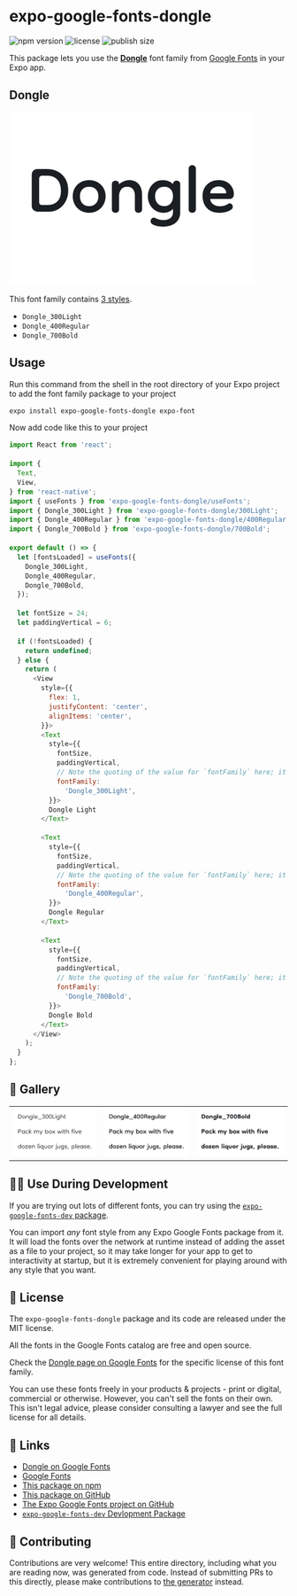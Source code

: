 # expo-google-fonts-dongle

![npm version](https://flat.badgen.net/npm/v/expo-google-fonts-dongle)
![license](https://flat.badgen.net/github/license/expo/google-fonts)
![publish size](https://flat.badgen.net/packagephobia/install/expo-google-fonts-dongle)

This package lets you use the [**Dongle**](https://fonts.google.com/specimen/Dongle) font family from [Google Fonts](https://fonts.google.com/) in your Expo app.

## Dongle

![Dongle](./font-family.png)

This font family contains [3 styles](#-gallery).

- `Dongle_300Light`
- `Dongle_400Regular`
- `Dongle_700Bold`

## Usage

Run this command from the shell in the root directory of your Expo project to add the font family package to your project
```sh
expo install expo-google-fonts-dongle expo-font
```

Now add code like this to your project
```js
import React from 'react';

import {
  Text,
  View,
} from 'react-native';
import { useFonts } from 'expo-google-fonts-dongle/useFonts';
import { Dongle_300Light } from 'expo-google-fonts-dongle/300Light';
import { Dongle_400Regular } from 'expo-google-fonts-dongle/400Regular';
import { Dongle_700Bold } from 'expo-google-fonts-dongle/700Bold';

export default () => {
  let [fontsLoaded] = useFonts({
    Dongle_300Light,
    Dongle_400Regular,
    Dongle_700Bold,
  });

  let fontSize = 24;
  let paddingVertical = 6;

  if (!fontsLoaded) {
    return undefined;
  } else {
    return (
      <View
        style={{
          flex: 1,
          justifyContent: 'center',
          alignItems: 'center',
        }}>
        <Text
          style={{
            fontSize,
            paddingVertical,
            // Note the quoting of the value for `fontFamily` here; it expects a string!
            fontFamily:
              'Dongle_300Light',
          }}>
          Dongle Light
        </Text>

        <Text
          style={{
            fontSize,
            paddingVertical,
            // Note the quoting of the value for `fontFamily` here; it expects a string!
            fontFamily:
              'Dongle_400Regular',
          }}>
          Dongle Regular
        </Text>

        <Text
          style={{
            fontSize,
            paddingVertical,
            // Note the quoting of the value for `fontFamily` here; it expects a string!
            fontFamily:
              'Dongle_700Bold',
          }}>
          Dongle Bold
        </Text>
      </View>
    );
  }
};

```

## 🔡 Gallery


||||
|-|-|-|
|![Dongle_300Light](.//300Light/Dongle_300Light.ttf.png)|![Dongle_400Regular](.//400Regular/Dongle_400Regular.ttf.png)|![Dongle_700Bold](.//700Bold/Dongle_700Bold.ttf.png)||


## 👩‍💻 Use During Development

If you are trying out lots of different fonts, you can try using the [`expo-google-fonts-dev` package](https://github.com/freeboub/google-fonts/tree/master/font-packages/dev#readme).

You can import *any* font style from any Expo Google Fonts package from it. It will load the fonts
over the network at runtime instead of adding the asset as a file to your project, so it may take longer
for your app to get to interactivity at startup, but it is extremely convenient
for playing around with any style that you want.

## 📖 License

The `expo-google-fonts-dongle` package and its code are released under the MIT license.

All the fonts in the Google Fonts catalog are free and open source.

Check the [Dongle page on Google Fonts](https://fonts.google.com/specimen/Dongle) for the specific license of this font family.

You can use these fonts freely in your products & projects - print or digital, commercial or otherwise. However, you can't sell the fonts on their own. This isn't legal advice, please consider consulting a lawyer and see the full license for all details.

## 🔗 Links

- [Dongle on Google Fonts](https://fonts.google.com/specimen/Dongle)
- [Google Fonts](https://fonts.google.com/)
- [This package on npm](https://www.npmjs.com/package/expo-google-fonts-dongle)
- [This package on GitHub](https://github.com/freeboub/google-fonts/tree/master/font-packages/dongle)
- [The Expo Google Fonts project on GitHub](https://github.com/freeboub/google-fonts)
- [`expo-google-fonts-dev` Devlopment Package](https://github.com/freeboub/google-fonts/tree/master/font-packages/dev)

## 🤝 Contributing

Contributions are very welcome! This entire directory, including what you are reading now, was generated from code. Instead of submitting PRs to this directly, please make contributions to [the generator](https://github.com/freeboub/google-fonts/tree/master/packages/generator) instead.
